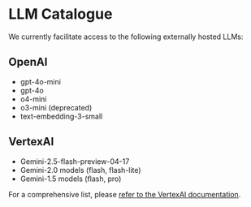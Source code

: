 # LLM Catalogue

We currently facilitate access to the following externally hosted LLMs:

## OpenAI
-   gpt-4o-mini
-   gpt-4o
-   o4-mini
-   o3-mini (deprecated)
-   text-embedding-3-small

## VertexAI
-   Gemini-2.5-flash-preview-04-17
-   Gemini-2.0 models (flash, flash-lite)
-   Gemini-1.5 models (flash, pro)

For a comprehensive list, please [refer to the VertexAI documentation](https://cloud.google.com/vertex-ai/generative-ai/docs/learn/models).
